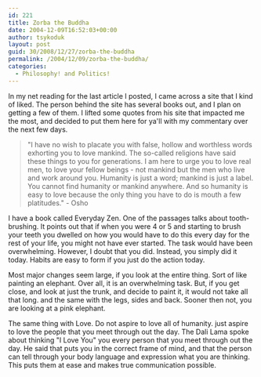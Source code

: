 ```yaml
---
id: 221
title: Zorba the Buddha
date: 2004-12-09T16:52:03+00:00
author: tsykoduk
layout: post
guid: 30/2008/12/27/zorba-the-buddha
permalink: /2004/12/09/zorba-the-buddha/
categories:
  - Philosophy! and Politics!
---
```

In my net reading for the last article I posted, I came across a site that I kind of liked. The person behind the site has several books out, and I plan on getting a few of them. I lifted some quotes from his site that impacted me the most, and decided to put them here for ya'll with my commentary over the next few days.

>"I have no wish to placate you with false, hollow and worthless words exhorting you to love mankind. The so-called religions have said these things to you for generations. I am here to urge you to love real men, to love your fellow beings - not mankind but the men who live and work around you. Humanity is just a word; mankind is just a label. You cannot find humanity or mankind anywhere. And so humanity is easy to love because the only thing you have to do is mouth a few platitudes." - Osho

I have a book called Everyday Zen. One of the passages talks about tooth-brushing. It points out that if when you were 4 or 5 and starting to brush your teeth you dwelled on how you would have to do this every day for the rest of your life, you might not have ever started. The task would have been overwhelming. However, I doubt that you did. Instead, you simply did it today. Habits are easy to form if you just do the action today.

Most major changes seem large, if you look at the entire thing. Sort of like painting an elephant. Over all, it is an overwhelming task. But, if you get close, and look at just the trunk, and decide to paint it, it would not take all that long. and the same with the legs, sides and back. Sooner then not, you are looking at a pink elephant.

The same thing with Love. Do not aspire to love all of humanity. just aspire to love the people that you meet through out the day. The Dali Lama spoke about thinking "I Love You" you every person that you meet through out the day. He said that puts you in the correct frame of mind, and that the person can tell through your body language and expression what you are thinking. This puts them at ease and makes true communication possible.